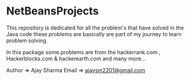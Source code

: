 # NetBeansProjects


This repository is dedicated for all the problem's that have solved in the Java code these problems are basically are part of my journey to learn problem solving.

In this package some problems are from the hackerrank.com , Hackerblocks.com & hackerearth.com and many more...

Author => Ajay Sharma
Email => ajaysm2201@gmail.com
